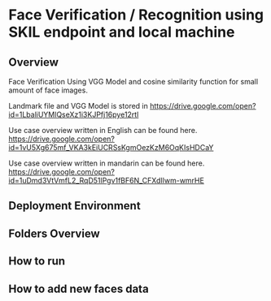 # Face Verification / Recognition using SKIL endpoint and local machine

## Overview 

Face Verification Using VGG Model and cosine similarity function for small amount of face images.

Landmark file and VGG Model is stored in 
https://drive.google.com/open?id=1LbaliUYMlQseXz1i3KJPfj16pye12rtl

Use case overview written in English can be found here. https://drive.google.com/open?id=1vU5Xg675mf_VKA3kEiUCRSsKgmOezKzM6OqKIsHDCaY

Use case overview written in mandarin can be found here. https://drive.google.com/open?id=1uDmd3VtVmfL2_RqD51lPgv1fBF6N_CFXdIlwm-wmrHE

## Deployment Environment 
## Folders Overview
## How to run
## How to add new faces data 
